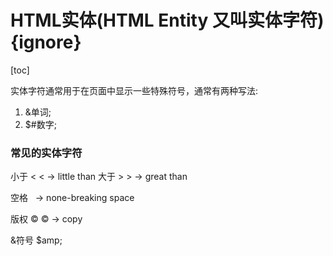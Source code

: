 # HTML实体(HTML Entity 又叫实体字符) {ignore}

[toc]

实体字符通常用于在页面中显示一些特殊符号，通常有两种写法: 

1. &单词;
2. $#数字;

### 常见的实体字符
小于 < &lt;   -> little than 
大于 > &gt;   -> great than

空格   &nbsp;  -> none-breaking space

版权 ©  &copy;  -> copy

&符号  $amp;